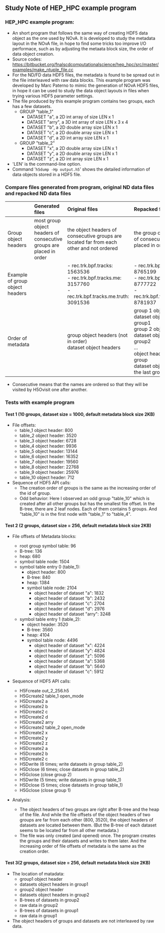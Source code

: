 ## Study Note of HEP_HPC example program

### HEP_HPC example program:
  + An short program that follows the same way of creating HDF5 data object as the one used by NOvA.
    It is developed to study the metadata layout in the NOvA file, in hope to find some
    tricks too improve I/O performace, such as by adjusting the metaata block size, the
    order of data object creation.
  + Source codes:
    https://bitbucket.org/fnalscdcomputationalscience/hep_hpc/src/master/examples/make_ntuple_file.cc
  + For the ND/FD data HDF5 files, the metadata is found to be spread out in 
    the file interleaved with raw data blocks. This example program was developed by Marc Paterno
    to mimic the generation of NOvA HDF5 files, in hope it can be used to study the data object
    layouts in files when trying various HDF5 parameter settings.
  + The file produced by this example program contains two groups, each has a few datasets.
    * GROUP "table_1"
      + DATASET "a", a 2D int array of size LEN x 1
      + DATASET "arry", a 3D int array of size LEN x 3 x 4
      + DATASET "b", a 2D double array size LEN x 1
      + DATASET "c", a 2D double array size LEN x 1
      + DATASET "d", a 2D int array size LEN x 1
    * GROUP "table_2"
      + DATASET "x", a 2D double array size LEN x 1
      + DATASET "y", a 2D double array size LEN x 1
      + DATASET "z", a 2D int array size LEN x 1
  + 'LEN' is the command-line option.
  + Command '`h5dump -Hp output.h5`' shows the detailed information of data objects stored in a HDF5 file.
### Compare files generated from program, original ND data files and repacked ND data files
|                | Generated files | Original files | Repacked files |
| :------------  | :------------   | :------------  | :------------  |
| Group object headers | most group object headers of consecutive groups are placed in order |the object headers of consecutive groups are located far from each other and not ordered | the group object headers of consecutive groups are placed in order |
| Example of group object headers | | - rec.trk.bpf.tracks: 1563536 <br> - rec.trk.bpf.tracks.me: 3157760 <br> - rec.trk.bpf.tracks.me.truth: 3091536 | - rec.trk.bpf.tracks: 8765199 <br> - rec.trk.bpf.tracks.me: 8777722 <br> - rec.trk.bpf.tracks.me.truth: 8781937 |
| Order of metadata | | group object headers (not in order) <br> dataset object headers | group 1 object header <br> dataset object headers of group1 <br> group 2 object header <br> dataset object headers of group2 <br> ... <br> object header of the last group <br> dataset object headers of the last group |
  + Consecutive means that the names are ordered so that they will be visited by H5Ovisit one after another.
### Tests with example program
#### Test 1 (10 groups, dataset size = 1000, default metadata block size 2KB)
* File offsets:
  + table_1 object header: 800
  + table_2 object header: 3520
  + table_3 object header: 6728
  + table_4 object header: 9936
  + table_5 object header: 13144
  + table_6 object header: 16352
  + table_7 object header: 19560
  + table_8 object header: 22768
  + table_9 object header: 25976
  + table_10 object header: 712
* Sequence of HDF5 API calls:
  + The creation order of groups is the same as the increasing order of the id of group.
  + Odd behavior: Here I observed an odd group "table_10" which is created after all other groups but has the smallest file offset. In the B-tree, there are 2 leaf nodes. Each of them contains 5 groups. And "table_10" is in the first node with "table_1" to "table_4".   
  
#### Test 2 (2 groups, dataset size = 256, default metadata block size 2KB)
* File offsets of Metadata blocks:
  + root group symbol table: 96
  + B-tree: 136
  + heap: 680
  + symbol table node: 1504
  + symbol table entry 0 (table_1):
    * object header: 800
    * B-tree: 840
    * heap: 1384
    * symbol table node: 2104
      + object header of dataset "a": 1832
      + object header of dataset "b": 2432
      + object header of dataset "c": 2704
      + object header of dataset "d": 2976
      + object header of dataset "arry": 3248
  + symbol table entry 1 (table_2):
    * object header: 3520
    * B-tree: 3560
    * heap: 4104
    * symbol table node: 4496
      + object header of dataset "x": 4224
      + object header of dataset "y": 4824
      + object header of dataset "z": 5096
      + object header of dataset "a": 5368
      + object header of dataset "b": 5640
      + object header of dataset "c": 5912

* Sequence of HDF5 API calls:
  + H5Fcreate out_2_256.h5
  + H5Gcreate2 table_1 open_mode
  + H5Dcreate2 a
  + H5Dcreate2 b
  + H5Dcreate2 c
  + H5Dcreate2 d
  + H5Dcreate2 arry
  + H5Gcreate2 table_2 open_mode
  + H5Dcreate2 x
  + H5Dcreate2 y
  + H5Dcreate2 z
  + H5Dcreate2 a
  + H5Dcreate2 b
  + H5Dcreate2 c
  + H5Dwrite (6 times; write datasets in group table_2)
  + H5Dclose (6 times; close datasets in group table_2)
  + H5Gclose (close group 2)
  + H5Dwrite (5 times; write datasets in group table_1)
  + H5Dclose (5 times; close datasets in group table_1)
  + H5Gclose (close group 1)

* Analysis:
  + The object headers of two groups are right after B-tree and the heap of the file. And while the file offsets of the object headers of two groups are far from each other (800, 3520), the object headers of datasets are located between them. (But the B-tree of each dataset seems to be located far from all other metadata.)
  + The file was only created (and opened) once. The program creates the groups and their datasets and writes to them later. And the increasing order of file offsets of metadata is the same as the creation order.

#### Test 3(2 groups, dataset size = 256, default metadata block size 2KB)
* The location of matadata:
  + group1 object header
  + datasets object headers in group1
  + group2  object header
  + datasets object headers in group2
  + B-trees of datasets in group2
  + raw data in group2
  + B-trees of datasets in group1
  + raw data in group1
* The object headers of groups and datasets are not interleaved by raw data.

